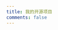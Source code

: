 ```yaml
---
title: 我的开源项目
comments: false
---
```


<script>
  window.addEventListener('load', function() {
    document.querySelector('.project-list').addEventListener('click', function(e) {
      console.log(e)
      console.log(e.target)
      console.log(e.currentTarget)
      const targetEl = e.target
      if (targetEl.dataset['github']) {
        goUrl(targetEl.dataset['github'])
      } else {
        const projectItem = targetEl.closest('.project-item')
        const githubUrl = projectItem.dataset['github']
        goUrl(githubUrl)
      }
      return false
    })
    loadProjectList(projectList)
  })
  function goUrl(url) {
    if (!url) return
    window.open(url, '_blank')
  }
  function genUrlGroup (projectName) {
    return {
      repo: `https://github.com/gxr404/${projectName}`,
      star: `https://img.shields.io/github/stars/gxr404/${projectName}`,
      fork: `https://img.shields.io/github/forks/gxr404/${projectName}`,
    }
  }
  const projectList = [
    {
      name: 'yuque-dl',
      desc: 'yuque 语雀知识库下载',
      ...genUrlGroup('yuque-dl')
    },
    {
      name: 'gen-short-vid',
      desc: '便捷生成短视频',
      ...genUrlGroup('gen-short-vid')
    },
    {
      name: 'BilibiliVideoDownloadFork',
      desc: 'fork自BilibiliVideoDownload, 为了修复已知bug',
      ...genUrlGroup('BilibiliVideoDownloadFork')
    },
    {
      name: 'blockchain-tool',
      desc: '区块链工具集',
      ...genUrlGroup('blockchain-tool')
    },
    {
      name: 'comic-book-dl',
      desc: '漫画下载器',
      ...genUrlGroup('comic-book-dl')
    },
    {
      name: 'comic-book-browser',
      desc: '与comic-book-dl搭配使用的漫画浏览器',
      ...genUrlGroup('comic-book-dl')
    },
    {
      name: 'github-activity',
      desc: '查看github用户最近动态Web服务',
      ...genUrlGroup('github-activity')
    },
    {
      name: 'github-activity-webext',
      desc: '搭配github-activity的浏览器插件',
      ...genUrlGroup('github-activity-webext')
    },
    {
      name: 'doc-dl',
      desc: '将文章以markdown的格式保存到本地',
      ...genUrlGroup('doc-dl')
    },
    {
      name: 'md-to-anki',
      desc: '从markdown文件生成anki卡片',
      ...genUrlGroup('md-to-anki')
    },
    {
      name: 'Dict2AnkiFork',
      desc: 'fork Dict2Anki 修bug',
      ...genUrlGroup('Dict2AnkiFork')
    },
  ]

  function loadProjectList(projectList) {
    const listEl = document.querySelector('.project-list')
    let listContent = ''
    projectList.forEach(function(item) {
      listContent += genTemplate(item)
    })
    listEl.innerHTML = listContent
  }
  function genTemplate(item) {
    return `
      <div class="project-item" data-github="${item.repo}">
        <div>
          <p class="tit">${item.name}</p>
          <p class="desc">${item.desc}</p>
        </div>
        <p class="state not-zoom">
          <img alt="GitHub Repo stars" src="${item.star}">
          <img alt="GitHub forks" src="${item.fork}">
        </p>
      </div>`
  }

</script>

<div class="project-list"></div>

<style>
p {
  padding: 0;
  margin: 0;
}
.project-list {
  display: grid;
  grid-gap: 20px;
  grid-template-columns: 1fr 1fr;
  justify-items: center;
  width:620px;
  margin: 0 auto;
}
.project-item {
  box-sizing: border-box;
  border: 1px solid #ccc;
  border-radius: 4px;
  width: 300px;
  cursor: pointer;
  transition: all 0.2s;
  padding: 16px 20px;
  display: flex;
  flex-direction: column;
  justify-content: space-evenly;
}
.project-item:hover {
  border-color: black;
  /* background-color: black; */
  /* border-color: #ccc;
  background-color: #ccc; */
}
.project-item:hover .tit {
  /* color: white; */
}
.project-item:hover .tit , .project-item:hover .desc {
  color: black;
}
.project-item .tit {
  font-size: 16px;
  line-height: 20px;
  font-weight: bold;
}
.project-item .desc {
  font-size: 14px;
  line-height: 20px;
  color: gray;
  margin-top: 4px;
}
.project-item .state {
 line-height: 0;
 margin-top: 16px
}
.project-item .state img {
  display: inline-block;
  border-radius: 0;
  margin: 0 10px 0 0;
}
</style>
